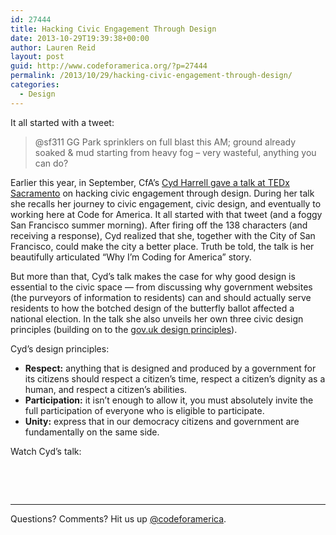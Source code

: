 ```yaml
---
id: 27444
title: Hacking Civic Engagement Through Design
date: 2013-10-29T19:39:38+00:00
author: Lauren Reid
layout: post
guid: http://www.codeforamerica.org/?p=27444
permalink: /2013/10/29/hacking-civic-engagement-through-design/
categories:
  - Design
---
```

It all started with a tweet:

> @sf311 GG Park sprinklers on full blast this AM; ground already soaked & mud starting from heavy fog &#8211; very wasteful, anything you can do?

Earlier this year, in September, CfA&#8217;s <a href="http://www.youtube.com/watch?v=hCuNWIDN9zg&feature=youtu.be" target="_blank">Cyd Harrell gave a talk at TEDx Sacramento</a> on hacking civic engagement through design. During her talk she recalls her journey to civic engagement, civic design, and eventually to working here at Code for America. It all started with that tweet (and a foggy San Francisco summer morning). After firing off the 138 characters (and receiving a response), Cyd realized that she, together with the City of San Francisco, could make the city a better place. Truth be told, the talk is her beautifully articulated &#8220;Why I&#8217;m Coding for America&#8221; story.

But more than that, Cyd&#8217;s talk makes the case for why good design is essential to the civic space — from discussing why government websites (the purveyors of information to residents) can and should actually serve residents to how the botched design of the butterfly ballot affected a national election. In the talk she also unveils her own three civic design principles (building on to the <a href="https://www.gov.uk/designprinciples" target="_blank">gov.uk design principles</a>).

Cyd&#8217;s design principles:

  * **Respect:** anything that is designed and produced by a government for its citizens should respect a citizen&#8217;s time, respect a citizen&#8217;s dignity as a human, and respect a citizen&#8217;s abilities.
  * **Participation:** it isn&#8217;t enough to allow it, you must absolutely invite the full participation of everyone who is eligible to participate.
  * **Unity:** express that in our democracy citizens and government are fundamentally on the same side.

Watch Cyd&#8217;s talk:
  
&nbsp;
  

  
&nbsp;

* * *

Questions? Comments? Hit us up [@codeforamerica](http://twitter.com/codeforamerica).